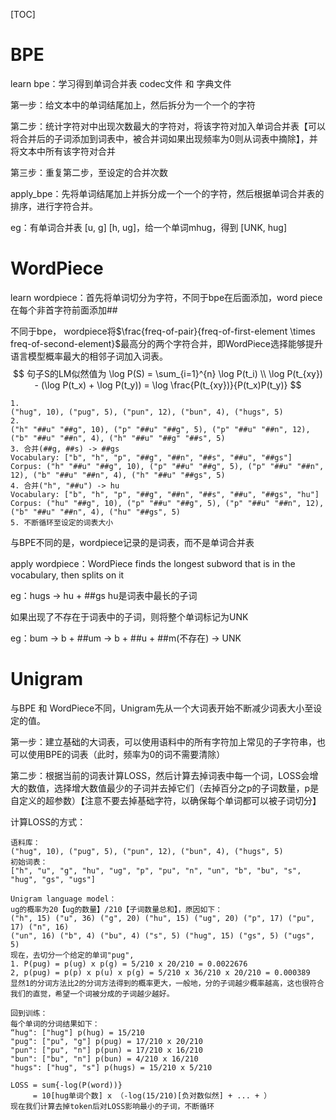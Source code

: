 [TOC]

# BPE

learn bpe：学习得到单词合并表 codec文件 和 字典文件

第一步：给文本中的单词结尾加上</w>，然后拆分为一个一个的字符

第二步：统计字符对中出现次数最大的字符对，将该字符对加入单词合并表【可以将合并后的子词添加到词表中，被合并词如果出现频率为0则从词表中摘除】，并将文本中所有该字符对合并

第三步：重复第二步，至设定的合并次数



apply_bpe：先将单词结尾加上</w>并拆分成一个一个的字符，然后根据单词合并表的排序，进行字符合并。

eg：有单词合并表 [u, g] [h, ug]，给一个单词mhug，得到 [UNK, hug]

# WordPiece

learn wordpiece：首先将单词切分为字符，不同于bpe在后面添加</w>，word piece在每个非首字符前面添加##

不同于bpe， wordpiece将$\frac{freq-of-pair}{freq-of-first-element \times freq-of-second-element}$最高分的两个字符合并，即WordPiece选择能够提升语言模型概率最大的相邻子词加入词表。
$$
句子S的LM似然值为 \log P(S) = \sum_{i=1}^{n} \log P(t_i) \\
\log P(t_{xy}) - (\log P(t_x) + \log P(t_y)) = \log \frac{P(t_{xy})}{P(t_x)P(t_y)}
$$

```
1. 
("hug", 10), ("pug", 5), ("pun", 12), ("bun", 4), ("hugs", 5)
2. 
("h" "##u" "##g", 10), ("p" "##u" "##g", 5), ("p" "##u" "##n", 12), ("b" "##u" "##n", 4), ("h" "##u" "##g" "##s", 5)
3. 合并(##g, ##s) -> ##gs
Vocabulary: ["b", "h", "p", "##g", "##n", "##s", "##u", "##gs"]
Corpus: ("h" "##u" "##g", 10), ("p" "##u" "##g", 5), ("p" "##u" "##n", 12), ("b" "##u" "##n", 4), ("h" "##u" "##gs", 5)
4. 合并("h", "##u") -> hu
Vocabulary: ["b", "h", "p", "##g", "##n", "##s", "##u", "##gs", "hu"]
Corpus: ("hu" "##g", 10), ("p" "##u" "##g", 5), ("p" "##u" "##n", 12), ("b" "##u" "##n", 4), ("hu" "##gs", 5)
5. 不断循环至设定的词表大小
```

与BPE不同的是，wordpiece记录的是词表，而不是单词合并表



apply wordpiece：WordPiece finds the longest subword that is in the vocabulary, then splits on it

eg：hugs -> hu + ##gs	hu是词表中最长的子词



如果出现了不存在于词表中的子词，则将整个单词标记为UNK

eg：bum -> b + ##um -> b + ##u + ##m(不存在) -> UNK

# Unigram

与BPE 和 WordPiece不同，Unigram先从一个大词表开始不断减少词表大小至设定的值。

第一步：建立基础的大词表，可以使用语料中的所有字符加上常见的子字符串，也可以使用BPE的词表（此时，频率为0的词不需要清除）

第二步：根据当前的词表计算LOSS，然后计算去掉词表中每一个词，LOSS会增大的数值，选择增大数值最少的子词并去掉它们（去掉百分之p的子词数量，p是自定义的超参数）【注意不要去掉基础字符，以确保每个单词都可以被子词切分】



计算LOSS的方式：

```
语料库：
("hug", 10), ("pug", 5), ("pun", 12), ("bun", 4), ("hugs", 5)
初始词表：
["h", "u", "g", "hu", "ug", "p", "pu", "n", "un", "b", "bu", "s", "hug", "gs", "ugs"]

Unigram language model：
ug的概率为20【ug的数量】/210【子词数量总和】，原因如下：
("h", 15) ("u", 36) ("g", 20) ("hu", 15) ("ug", 20) ("p", 17) ("pu", 17) ("n", 16)
("un", 16) ("b", 4) ("bu", 4) ("s", 5) ("hug", 15) ("gs", 5) ("ugs", 5)
现在，去切分一个给定的单词"pug",
1. P(pug) = p(ug) x p(g) = 5/210 x 20/210 = 0.0022676
2, p(pug) = p(p) x p(u) x p(g) = 5/210 x 36/210 x 20/210 = 0.000389
显然1的分词方法比2的分词方法得到的概率更大，一般地，分的子词越少概率越高，这也很符合我们的直觉，希望一个词被分成的子词越少越好。

回到训练：
每个单词的分词结果如下：
“hug": ["hug"] p(hug) = 15/210
"pug": ["pu", "g"] p(pug) = 17/210 x 20/210
"pun": ["pu", "n"] p(pun) = 17/210 x 16/210
"bun": ["bu", "n"] p(bun) = 4/210 x 16/210
"hugs": ["hug", "s"] p(hugs) = 15/210 x 5/210

LOSS = sum{-log(P(word))}
     = 10[hug单词个数] x （-log(15/210)[负对数似然] + ... + ）
现在我们计算去掉token后对LOSS影响最小的子词，不断循环
```

